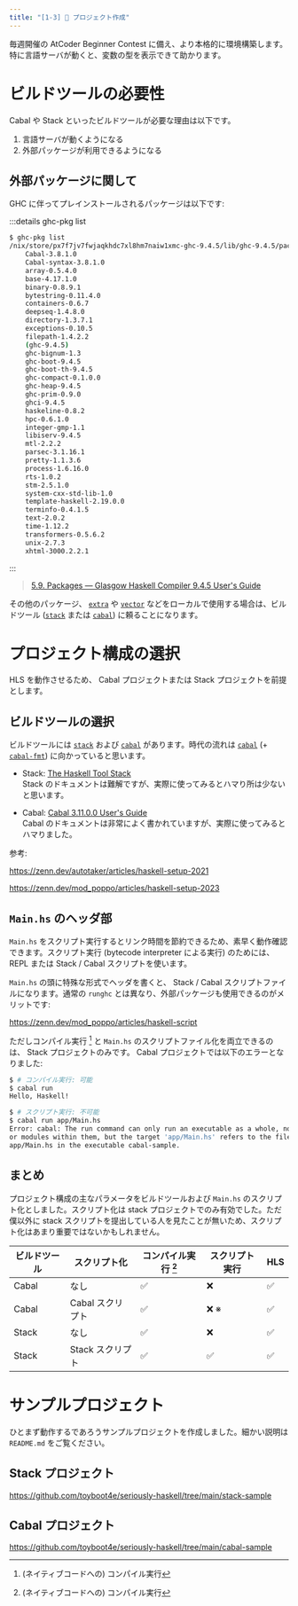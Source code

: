 ```yaml
---
title: "[1-3] 📜 プロジェクト作成"
---
```


毎週開催の AtCoder Beginner Contest に備え、より本格的に環境構築します。特に言語サーバが動くと、変数の型を表示できて助かります。

# ビルドツールの必要性

Cabal や Stack といったビルドツールが必要な理由は以下です。

1. 言語サーバが動くようになる
2. 外部パッケージが利用できるようになる

## 外部パッケージに関して

GHC に伴ってプレインストールされるパッケージは以下です:

:::details ghc-pkg list
```sh
$ ghc-pkg list
/nix/store/px7f7jv7fwjaqkhdc7xl8hm7naiw1xmc-ghc-9.4.5/lib/ghc-9.4.5/package.conf.d
    Cabal-3.8.1.0
    Cabal-syntax-3.8.1.0
    array-0.5.4.0
    base-4.17.1.0
    binary-0.8.9.1
    bytestring-0.11.4.0
    containers-0.6.7
    deepseq-1.4.8.0
    directory-1.3.7.1
    exceptions-0.10.5
    filepath-1.4.2.2
    (ghc-9.4.5)
    ghc-bignum-1.3
    ghc-boot-9.4.5
    ghc-boot-th-9.4.5
    ghc-compact-0.1.0.0
    ghc-heap-9.4.5
    ghc-prim-0.9.0
    ghci-9.4.5
    haskeline-0.8.2
    hpc-0.6.1.0
    integer-gmp-1.1
    libiserv-9.4.5
    mtl-2.2.2
    parsec-3.1.16.1
    pretty-1.1.3.6
    process-1.6.16.0
    rts-1.0.2
    stm-2.5.1.0
    system-cxx-std-lib-1.0
    template-haskell-2.19.0.0
    terminfo-0.4.1.5
    text-2.0.2
    time-1.12.2
    transformers-0.5.6.2
    unix-2.7.3
    xhtml-3000.2.2.1
```
:::

> [5.9. Packages — Glasgow Haskell Compiler 9.4.5 User's Guide](https://downloads.haskell.org/ghc/9.4.5/docs/users_guide/packages.html)

その他のパッケージ、 [`extra`] や [`vector`] などをローカルで使用する場合は、ビルドツール ([`stack`] または [`cabal`]) に頼ることになります。

# プロジェクト構成の選択

HLS を動作させるため、 Cabal プロジェクトまたは Stack プロジェクトを前提とします。

## ビルドツールの選択

ビルドツールには [`stack`] および [`cabal`] があります。時代の流れは [`cabal`] (+ [`cabal-fmt`]) に向かっていると思います。

- Stack: [The Haskell Tool Stack](https://docs.haskellstack.org/en/stable/)  
  Stack のドキュメントは難解ですが、実際に使ってみるとハマり所は少ないと思います。

- Cabal: [Cabal 3.11.0.0 User's Guide](https://cabal.readthedocs.io/en/latest/index.html)  
  Cabal のドキュメントは非常によく書かれていますが、実際に使ってみるとハマりました。

参考:

https://zenn.dev/autotaker/articles/haskell-setup-2021

https://zenn.dev/mod_poppo/articles/haskell-setup-2023

## `Main.hs` のヘッダ部

`Main.hs` をスクリプト実行するとリンク時間を節約できるため、素早く動作確認できます。スクリプト実行 (bytecode interpreter による実行) のためには、 REPL または Stack / Cabal スクリプトを使います。

`Main.hs` の頭に特殊な形式でヘッダを書くと、 Stack / Cabal スクリプトファイルになります。通常の `runghc` とは異なり、外部パッケージも使用できるのがメリットです:

https://zenn.dev/mod_poppo/articles/haskell-script

ただしコンパイル実行 [^1] と `Main.hs` のスクリプトファイル化を両立できるのは、 Stack プロジェクトのみです。 Cabal プロジェクトでは以下のエラーとなりました:

```sh
$ # コンパイル実行: 可能
$ cabal run
Hello, Haskell!

$ # スクリプト実行: 不可能
$ cabal run app/Main.hs
Error: cabal: The run command can only run an executable as a whole, not files
or modules within them, but the target 'app/Main.hs' refers to the file
app/Main.hs in the executable cabal-sample.
```

## まとめ

プロジェクト構成の主なパラメータをビルドツールおよび `Main.hs` のスクリプト化としました。スクリプト化は stack プロジェクトでのみ有効でした。ただ僕以外に stack スクリプトを提出している人を見たことが無いため、スクリプト化はあまり重要ではないかもしれません。

| ビルドツール | スクリプト化     | コンパイル実行 [^1] | スクリプト実行 | HLS |
|--------------|------------------|---------------------|----------------|-----|
| Cabal        | なし             | ✅                  | ❌             | ✅  |
| Cabal        | Cabal スクリプト | ✅                  | ❌ ※           | ✅  |
| Stack        | なし             | ✅                  | ❌             | ✅  |
| Stack        | Stack スクリプト | ✅                  | ✅             | ✅  |

# サンプルプロジェクト

ひとまず動作するであろうサンプルプロジェクトを作成しました。細かい説明は `README.md` をご覧ください。

## Stack プロジェクト

https://github.com/toyboot4e/seriously-haskell/tree/main/stack-sample

## Cabal プロジェクト

https://github.com/toyboot4e/seriously-haskell/tree/main/cabal-sample

[`extra`]: https://www.stackage.org/lts-21.7/package/extra-1.7.14
[`vector`]: https://www.stackage.org/lts-21.7/package/vector-0.13.0.0

[`cabal`]: https://cabal.readthedocs.io/en/stable/
[`cabal-fmt`]: https://github.com/phadej/cabal-fmt
[`stack`]: https://docs.haskellstack.org/en/stable/GUIDE/

[`haddock`]: https://github.com/haskell/haddock
[`doctest`]: https://github.com/sol/doctest
[`quickcheck`]: https://github.com/nick8325/quickcheck
[`hunit`]: https://github.com/hspec/HUnit
[`hspec`]: https://github.com/hspec/hspec
[`tasty`]: https://github.com/UnkindPartition/tasty
[`tasty-bench`]: https://hackage.haskell.org/package/tasty-bench
[`criterion`]: https://github.com/haskell/criterion

[^1]: (ネイティブコードへの) コンパイル実行


